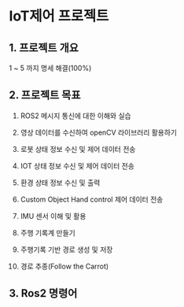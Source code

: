 # IoT제어 프로젝트

## 1. 프로젝트 개요

1 ~ 5 까지 명세 해결(100%)

## 2. 프로젝트 목표

1. ROS2 메시지 통신에 대한 이해와 실습

2. 영상 데이터를 수신하여 openCV 라이브러리 활용하기

3. 로봇 상태 정보 수신 및 제어 데이터 전송

4. IOT 상태 정보 수신 및 제어 데이터 전송

5. 환경 상태 정보 수신 및 출력

6. Custom Object Hand control 제어 데이터 전송

7. IMU 센서 이해 및 활용

8. 주행 기록계 만들기

9. 주행기록 기반 경로 생성 및 저장

10. 경로 추종(Follow the Carrot)

## 3. Ros2 명령어
